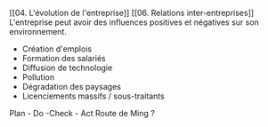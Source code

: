 [[04. L'évolution de l'entreprise]] [[06. Relations inter-entreprises]]
L'entreprise peut avoir des influences positives et négatives sur son environnement.
- Création d'emplois
- Formation des salariés
- Diffusion de technologie
- Pollution
- Dégradation des paysages
- Licenciements massifs / sous-traitants



Plan - Do -Check - Act
Route de Ming ?